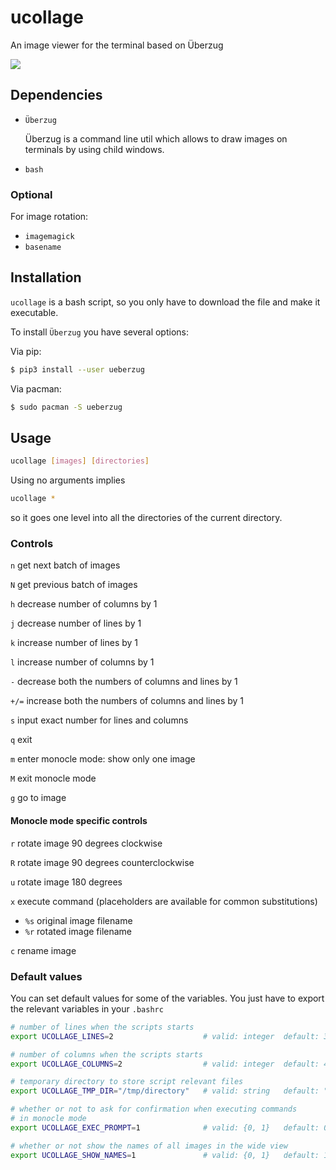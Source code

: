 # ucollage
An image viewer for the terminal based on Überzug

![](resources/usage.gif)

## Dependencies
- `Überzug` 

    Überzug is a command line util which allows to draw images on terminals by using child windows.
- `bash`

### Optional
For image rotation:

- `imagemagick`
- `basename`

## Installation
`ucollage` is a bash script, so you only have to download the file and make it executable.

To install `Überzug` you have several options:

Via pip:
```bash
$ pip3 install --user ueberzug
```

Via pacman:
```bash
$ sudo pacman -S ueberzug
```

## Usage
```bash
ucollage [images] [directories]
```
Using no arguments implies
```bash
ucollage *
```
so it goes one level into all the directories of the current directory.

### Controls

`n` get next batch of images

`N` get previous batch of images

`h` decrease number of columns by 1

`j` decrease number of lines by 1

`k` increase number of lines by 1

`l` increase number of columns by 1

`-` decrease both the numbers of columns and lines by 1

`+/=` increase both the numbers of columns and lines by 1

`s` input exact number for lines and columns

`q` exit

`m` enter monocle mode: show only one image

`M` exit monocle mode

`g` go to image

#### Monocle mode specific controls

`r` rotate image 90 degrees clockwise

`R` rotate image 90 degrees counterclockwise

`u` rotate image 180 degrees

`x` execute command (placeholders are available for common substitutions)<br>
- `%s` original image filename
- `%r` rotated image filename

`c` rename image

### Default values

You can set default values for some of the variables. You just have to export the relevant variables in your `.bashrc`

``` bash
# number of lines when the scripts starts
export UCOLLAGE_LINES=2                    # valid: integer  default: 3

# number of columns when the scripts starts
export UCOLLAGE_COLUMNS=2                  # valid: integer  default: 4

# temporary directory to store script relevant files
export UCOLLAGE_TMP_DIR="/tmp/directory"   # valid: string   default: "/tmp/ucollage"

# whether or not to ask for confirmation when executing commands
# in monocle mode
export UCOLLAGE_EXEC_PROMPT=1              # valid: {0, 1}   default: 0

# whether or not show the names of all images in the wide view
export UCOLLAGE_SHOW_NAMES=1               # valid: {0, 1}   default: 1
```
